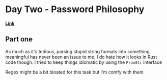 # Day Two - Password Philosophy

[**Link**](https://adventofcode.com/2020/day/2)

## Part one

As much as it's tedious, parsing stupid string formats into something meaningful has never been an issue to me.
I do hate how it looks in Rust code though.
I tried to keep things idiomatic by using the `FromStr` interface

Regex might be a bit bloated for this task but I'm comfy with them
